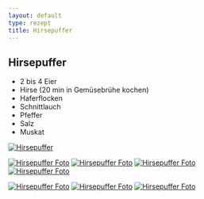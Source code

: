 ```yaml
---
layout: default
type: rezept
title: Hirsepuffer
---
```


## Hirsepuffer

- 2 bis 4 Eier
- Hirse (20 min in Gemüsebrühe kochen)
- Haferflocken
- Schnittlauch
- Pfeffer
- Salz
- Muskat

<a href="{{site.baseurl}}/img/hirsepuffer.jpg"><img alt="Hirsepuffer" src="{{site.baseurl}}/img/hirsepuffer.jpg" class="original_rezept" /></a>

<a href="{{site.baseurl}}/img/hirsepuffer-photos/IMG_20140910_200351.jpg"><img alt="Hirsepuffer Foto" src="{{site.baseurl}}/img/hirsepuffer-photos/IMG_20140910_200351.jpg" class="photo" /></a>
<a href="{{site.baseurl}}/img/hirsepuffer-photos/IMG_20140910_200400.jpg"><img alt="Hirsepuffer Foto" src="{{site.baseurl}}/img/hirsepuffer-photos/IMG_20140910_200400.jpg" class="photo" /></a>
<a href="{{site.baseurl}}/img/hirsepuffer-photos/IMG_20140910_200739.jpg"><img alt="Hirsepuffer Foto" src="{{site.baseurl}}/img/hirsepuffer-photos/IMG_20140910_200739.jpg" class="photo" /></a>
<a href="{{site.baseurl}}/img/hirsepuffer-photos/IMG_20140910_200745.jpg"><img alt="Hirsepuffer Foto" src="{{site.baseurl}}/img/hirsepuffer-photos/IMG_20140910_200745.jpg" class="photo" /></a>

<a href="{{site.baseurl}}/img/hirsepuffer-photos/IMG_20140910_200335.jpg"><img alt="Hirsepuffer Foto" src="{{site.baseurl}}/img/hirsepuffer-photos/IMG_20140910_200335.jpg" class="photo" /></a>
<a href="{{site.baseurl}}/img/hirsepuffer-photos/IMG_20140910_200340.jpg"><img alt="Hirsepuffer Foto" src="{{site.baseurl}}/img/hirsepuffer-photos/IMG_20140910_200340.jpg" class="photo" /></a>
<a href="{{site.baseurl}}/img/hirsepuffer-photos/IMG_20140910_200518.jpg"><img alt="Hirsepuffer Foto" src="{{site.baseurl}}/img/hirsepuffer-photos/IMG_20140910_200518.jpg" class="photo" /></a>

